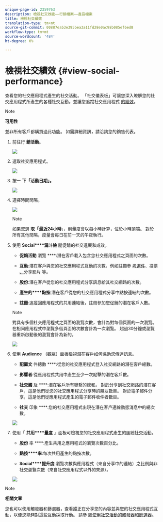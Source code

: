 ```yaml
---
unique-page-id: 2359763
description: 檢視社交效能——行銷檔案——產品檔案
title: 檢視社交績效
translation-type: tm+mt
source-git-commit: 00887ea53e395bea3a11fd28e0ac98b085ef6ed8
workflow-type: tm+mt
source-wordcount: '484'
ht-degree: 0%

---
```



# 檢視社交績效 {#view-social-performance}

查看您的社交應用程式產生的社交活動。 「社交儀表板」可讓您深入瞭解您的社交應用程式所產生的各種社交互動，並讓您追蹤社交應用程式 [的績效](http://docs.marketo.com/display/docs/social)。

>[!NOTE]
>
>**可用性**
>
>並非所有客戶都購買過此功能。 如需詳細資訊，請洽詢您的銷售代表。

1. 前往行 **銷活動**。

   ![](assets/login-marketing-activities.png)

1. 選取社交應用程式。

   ![](assets/image2014-9-23-17-3a10-3a13.png)

1. 按一 **下「活****動日****期」。**

   ![](assets/image2014-9-23-17-3a10-3a22.png)

1. 選擇時間間隔。

   ![](assets/image2014-9-23-17-3a10-3a35.png)

   >[!NOTE]
   >
   >如果您選 **取「最近24小時**」，則量度會以每小時計算，位於小時頂端。 對於所有其他間隔，度量會每日在前一天的午夜執行。

1. 使用 **Social****漏斗檢** 閱促銷的社交進展和成效。

   * **促銷活動** 瀏覽 ****:潛在客戶載入包含您社交應用程式之頁面的次數。

   * **互動**:潛在客戶與您的社交應用程式互動的次數，例如註冊參 [考選件](../../../../product-docs/demand-generation/social/referral-offers/create-a-referral-offer.md)、投票 [、](../../../../product-docs/demand-generation/social/creating-a-poll/create-a-poll.md)分享影片 [](../../../../product-docs/demand-generation/landing-pages/free-form-landing-pages/add-a-video-to-a-free-form-landing-page.md)等。

   * **股份**:潛在客戶從您的社交應用程式分享訊息給其社交網路的次數。
   * **產生的****點按**:潛在客戶從您的社交應用程式分享中點按連結的次數。

   * **註冊**:追蹤回應用程式的共用連結後，註冊參加您促銷的潛在客戶人數。
   >[!NOTE]
   >
   >對具有多個社交應用程式之頁面的瀏覽次數，會計為對每個頁面的一次瀏覽。 在相同應用程式中瀏覽多個頁面的次數會計為一次瀏覽。 超過30分鐘或瀏覽器重新啟動後的瀏覽會計為新的。

   ![](assets/image2014-9-23-17-3a11-3a16.png)

1. 使用 **Audience** （觀眾）面板檢視潛在客戶如何協助您傳達訊息。

   * **配置文** 件總數 ****:從您的社交應用程式登入社交網路的潛在客戶總數。

   * **影響者**:從應用程式共用中產生至少一次點擊的潛在客戶數。
   * **社交觸** 及 ****:潛在客戶所有聯繫的總和。 對於分享到社交網路的潛在客戶，這是他們從您的社交應用程式分享時的朋友數目。 對於電子郵件分享，這是他們從應用程式產生的電子郵件收件者數目。

   * **社交** 印象 ****:您的社交應用程式出現在潛在客戶連線動態消息中的總次數。

   ![](assets/image2014-9-23-17-3a11-3a26.png)

1. 使用「 **共用****量度** 」面板可檢視您的社交應用程式產生的匯總社交活動。

   * **股份** 率 ****:產生共用之應用程式的瀏覽次數百分比。

   * **點按****率**:每次共用產生的點按次數。

   * **Social****提升度**:瀏覽次數與應用程式（來自分享中的連結）之比例與非社交瀏覽次數（來自社交應用程式以外的來源）。

   ![](assets/image2014-9-23-17-3a11-3a35.png)

>[!NOTE]
>
>**相關文章**
>
>您也可以使用觸發器和篩選器，查看誰正在分享您的內容並與您的社交應用程式互動，以便您能夠對這些互動採取行動。 請參 [閱使用社交活動的觸發器和篩選器](triggers-and-filters-for-social-activities.md)。

